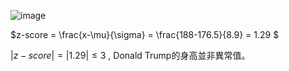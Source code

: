 ![image](https://github.com/user-attachments/assets/3108ee9b-4ade-45eb-9d91-666d7963ac9f)  

$z-score = \frac{x-\mu}{\sigma} = \frac{188-176.5}{8.9} = 1.29 $  

$|z-score|= |1.29| ≤ 3$ , Donald Trump的身高並非異常值。
